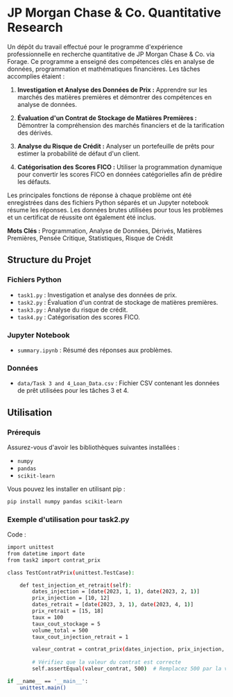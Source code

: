 # JP Morgan Chase & Co. Quantitative Research

Un dépôt du travail effectué pour le programme d'expérience professionnelle en recherche quantitative de JP Morgan Chase & Co. via Forage. Ce programme a enseigné des compétences clés en analyse de données, programmation et mathématiques financières. Les tâches accomplies étaient :

1. **Investigation et Analyse des Données de Prix :** Apprendre sur les marchés des matières premières et démontrer des compétences en analyse de données.

2. **Évaluation d'un Contrat de Stockage de Matières Premières :** Démontrer la compréhension des marchés financiers et de la tarification des dérivés.

3. **Analyse du Risque de Crédit :** Analyser un portefeuille de prêts pour estimer la probabilité de défaut d'un client.

4. **Catégorisation des Scores FICO :** Utiliser la programmation dynamique pour convertir les scores FICO en données catégorielles afin de prédire les défauts.

Les principales fonctions de réponse à chaque problème ont été enregistrées dans des fichiers Python séparés et un Jupyter notebook résume les réponses. Les données brutes utilisées pour tous les problèmes et un certificat de réussite ont également été inclus.

**Mots Clés :** Programmation, Analyse de Données, Dérivés, Matières Premières, Pensée Critique, Statistiques, Risque de Crédit

## Structure du Projet

### Fichiers Python

- `task1.py` : Investigation et analyse des données de prix.
- `task2.py` : Évaluation d'un contrat de stockage de matières premières.
- `task3.py` : Analyse du risque de crédit.
- `task4.py` : Catégorisation des scores FICO.

### Jupyter Notebook

- `summary.ipynb` : Résumé des réponses aux problèmes.

### Données

- `data/Task 3 and 4_Loan_Data.csv` : Fichier CSV contenant les données de prêt utilisées pour les tâches 3 et 4.

## Utilisation

### Prérequis

Assurez-vous d'avoir les bibliothèques suivantes installées :

- `numpy`
- `pandas`
- `scikit-learn`

Vous pouvez les installer en utilisant pip :

```sh
pip install numpy pandas scikit-learn
```

### Exemple d'utilisation pour task2.py
Code : 

```sh
import unittest
from datetime import date
from task2 import contrat_prix

class TestContratPrix(unittest.TestCase):

    def test_injection_et_retrait(self):
        dates_injection = [date(2023, 1, 1), date(2023, 2, 1)]
        prix_injection = [10, 12]
        dates_retrait = [date(2023, 3, 1), date(2023, 4, 1)]
        prix_retrait = [15, 18]
        taux = 100
        taux_cout_stockage = 5
        volume_total = 500
        taux_cout_injection_retrait = 1

        valeur_contrat = contrat_prix(dates_injection, prix_injection, dates_retrait, prix_retrait, taux, taux_cout_stockage, volume_total, taux_cout_injection_retrait)
        
        # Vérifiez que la valeur du contrat est correcte
        self.assertEqual(valeur_contrat, 500)  # Remplacez 500 par la valeur attendue

if __name__ == '__main__':
    unittest.main()
```
###
